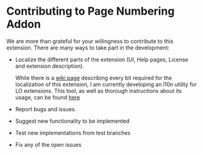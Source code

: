 # Contributing to Page Numbering Addon

We are more than grateful for your willingness to contribute to this extension. There are many ways to take part in the development:
* Localize the different parts of the extension (UI, Help pages, License and extension description).
  
  While there is a [wiki page](https://gitlab.com/lo_extensions/lo-page-numbering/wikis/Localization-tutorial) describing every bit required for the localization of this extension, I am currently developing an l10n utility for LO extensions. This tool, as well as thorough instructions about its usage, can be found [here](https://gitlab.com/lo_extensions/l10n-utility)
* Report bugs and issues.
* Suggest new functionality to be implemented
* Test new implementations from test branches
* Fix any of the open issues